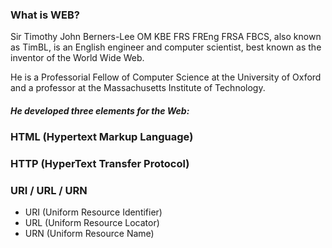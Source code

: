 ### What is WEB?

Sir Timothy John Berners-Lee OM KBE FRS FREng FRSA FBCS, also known as TimBL, is an English engineer and computer scientist, best known as the inventor of the World Wide Web.

He is a Professorial Fellow of Computer Science at the University of Oxford and a professor at the Massachusetts Institute of Technology.

##### He developed three elements for the Web:

### HTML (Hypertext Markup Language)



### HTTP (HyperText Transfer Protocol)



### URI / URL / URN

- URI (Uniform Resource Identifier)
- URL (Uniform Resource Locator)
- URN (Uniform Resource Name)